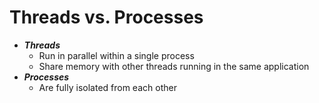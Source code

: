 # Threads vs. Processes

- ***Threads***
  - Run in parallel within a single process
  - Share memory with other threads running in the same application
- ***Processes***
  - Are fully isolated from each other